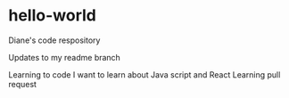 # hello-world
Diane's code respository 

Updates to my readme branch

Learning to code
I want to learn about Java script and React 
Learning pull request
